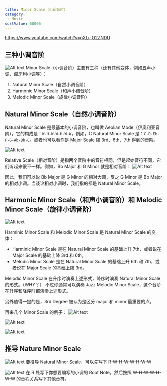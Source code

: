 ```yaml
---
title: Minor Scale（小调音阶）
category:
 - Music
sortValue: 60006
---
```


https://www.youtube.com/watch?v=qXLr-O2ZNDU

## 三种小调音阶

![Alt text](image.png)
Minor Scale（小调音阶）主要有三种（还有其他变体，例如五声小调、匈牙利小调等）：

1. Natural Minor Scale（自然小调音阶）
2. Harmonic Minor Scale（和声小调音阶）
3. Melodic Minor Scale（旋律小调音阶）

## Natural Minor Scale（自然小调音阶）

Natural Minor Scale 是最基本的小调音阶，也叫做 Aeolian Mode（伊奥利亚音阶），它的构成是：`W-H-W-W-H-W-W`，例如，C Natural Minor Scale 是：`C-D-Eb-F-G-Ab-Bb-C`。或者也可以看作是 Major Scale 降 3rd、6th、7th 得到的音阶。

![Alt text](image-8.png)

Relative Scale（相对音阶）是指两个音阶中的音符相同，但是起始音符不同，它们听起来很不一样。例如，Bb Major 和 G Minor 就是相对音阶：
![Alt text](image-1.png)

因此，我们可以说 Bb Major 是 G Minor 的相对大调，反之 G Minor 是 Bb Major 的相对小调。当谈论相对小调时，我们指的都是 Natural Minor Scale。

## Harmonic Minor Scale（和声小调音阶）和 Melodic Minor Scale（旋律小调音阶）

![Alt text](image-2.png)

Harminic Minor Scale 和 Melodic Minor Scale 是 Natural Minor Scale 的变体：

- Harminic Minor Scale 是在 Natural Minor Scale 的基础上升 7th，或者说在 Major Scale 的基础上降 3rd 和 6th。
- Melodic Minor Scale 是在 Natural Minor Scale 的基础上升 6th 和 7th，或者说在 Major Scale 的基础上降 3rd。

Melodic Minor Scale 在升序时演奏上述形式，降序时演奏 Natural Minor Scale 的形式。（WHY？）
不过你通常可以演奏 Jazz Melodic Minor Scale，这个音阶在升序和降序时都演奏上述形式。

另外值得一提的是，3rd Degree 被认为是区分 major 和 minor 最重要的点。

再来几个 Minor Scale 的例子：
![Alt text](image-3.png)

![Alt text](image-4.png)

![Alt text](image-5.png)

## 推导 Nature Minor Scale

![Alt text](image-6.png)
要推导 Natural Minor Scale，可以先写下 R-W-H-W-W-H-W-W

![Alt text](image-7.png)
在 R 处写下你想要编写的小调的 Root Note，然后按照 W-H-W-W-H-W-W 的音程关系写下其他音符。
